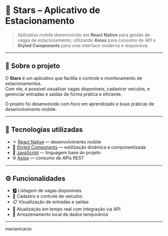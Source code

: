 # 🚗 Stars – Aplicativo de Estacionamento

> Aplicativo mobile desenvolvido em **React Native** para gestão de vagas de estacionamento, utilizando **Axios** para consumo de API e **Styled Components** para uma interface moderna e responsiva.

---

## 📱 Sobre o projeto

O **Stars** é um aplicativo que facilita o controle e monitoramento de estacionamentos.  
Com ele, é possível visualizar vagas disponíveis, cadastrar veículos, e gerenciar entradas e saídas de forma prática e eficiente.

O projeto foi desenvolvido com foco em aprendizado e boas práticas de desenvolvimento mobile.

---

## 🚀 Tecnologias utilizadas

- ⚛️ [React Native](https://reactnative.dev/) — desenvolvimento mobile  
- 💅 [Styled Components](https://styled-components.com/) — estilização dinâmica e componentizada  
- 🧠 [JavaScript](https://developer.mozilla.org/pt-BR/docs/Web/JavaScript) — linguagem base do projeto  
- 🌐 [Axios](https://axios-http.com/) — consumo de APIs REST  

---

## ⚙️ Funcionalidades

- 🅿️ Listagem de vagas disponíveis  
- 🚙 Cadastro e controle de veículos  
- 📋 Visualização de entradas e saídas  
- 🔄 Atualização em tempo real com integração via API  
- 💾 Armazenamento local de dados temporários  

---

marianicacio
